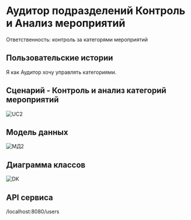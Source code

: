 # Аудитор подразделений Контроль и Анализ мероприятий

Ответственность: контроль за категорями мероприятий

## Пользовательские истории

Я как Аудитор хочу управлять категориями.

## Сценарий - Контроль и анализ категорий мероприятий
![UC2](https://user-images.githubusercontent.com/80773270/166610903-784835fc-085f-4f86-81f9-75283c74eff1.PNG)

## Модель данных
![МД2](https://user-images.githubusercontent.com/80773270/166610927-448d45d6-0fc6-4068-96c5-9e233eaccd2f.PNG)

## Диаграмма классов
![DK](https://user-images.githubusercontent.com/80773270/166611043-a1572fe3-e23e-430e-8c93-6376390cbac5.jpg)

## API сервиса
/localhost:8080/users

